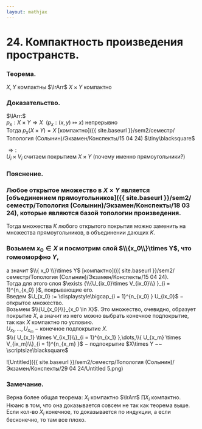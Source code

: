 ```yaml
---  
layout: mathjax  
---  
```

  
# 24. Компактность произведения пространств.  
  
### Теорема.  
$X, Y$ компактны $\lrArr$ $X\times Y$ компактно  
  
### Доказательство.  
$\lArr:$  
$p_x: X\times Y \Rightarrow X ~~ (p_x: (x, y) \mapsto x)$ непрерывно  
Тогда $p_x(X\times Y) = X$ [компактно]({{ site.baseurl }}/sem2/семестр/Топология (Солынин)/Экзамен/Конспекты/15 04 24)  $\tiny\blacksquare$  
  
$\Rightarrow:$  
$U_i \times V_i$  считаем покрытием $X \times Y$ (почему именно прямоугольники?)  
  
### Пояснение.  
  
### Любое открытое множество в $X\times Y$ является [объединением прямоугольников]({{ site.baseurl }}/sem2/семестр/Топология (Солынин)/Экзамен/Конспекты/18 03 24), которые являются базой топологии произведения.  
  
Тогда множества $K$ любого открытого покрытия можно заменить на множества прямоугольников, в объединении дающих $K$.  
  
### Возьмем $x_0 \in X$ и посмотрим слой $\\{x_0\\}\times Y$, что гомеоморфно $Y$,  
а значит $\\{ x_0 \\}\times Y$ [компактно]({{ site.baseurl }}/sem2/семестр/Топология (Солынин)/Экзамен/Конспекты/15 04 24).  
Тогда для этого слоя $\exists {\\{U_{ix_0}\times V_{ix_0}\\} }_{i = 1}^{n_{x_0} }$, покрывающие его.  
Введем $U_{x_0} := \displaystyle\bigcap_{i = 1}^{n_{x_0} } U_{ix_0}$ $-$ открытое множество.  
Возьмем $\\{U_{x_0}\\}_{x_0 \in X}$. Это множество, очевидно, образует покрытие $X$, а значит из него можно выбрать конечное подпокрытие, так как $X$ компактно по условию.  
$U_{x_1},\dots,U_{x_m}~-~$конечное подпокрытие $X$.  
$\\{ U_{x_1} \times V_{ix_1}\\}_{i = 1}^{n_{x_1} },\dots,\\{ U_{x_m} \times V_{ix_m}\\}_{i = 1}^{n_{x_m} }$ $-$ подпокрытие $X\times Y ~~ \scriptsize\blacksquare$  
  
![Untitled]({{ site.baseurl }}/sem2/семестр/Топология (Солынин)/Экзамен/Конспекты/29 04 24/Untitled 5.png)  
  
### Замечание.  
Верна более общая теорема: $X_i$ компактно $\lrArr$ $\prod X_i$ компактно.  
Нюанс в том, что она доказывается совсем не так как теорема выше.  
Если кол-во $X_i$ конечное, то доказывается по индукции, а если бесконечно, то там все плохо.  
